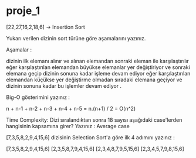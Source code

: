 # proje_1

[22,27,16,2,18,6] -> Insertion Sort

Yukarı verilen dizinin sort türüne göre aşamalarını yazınız.




Aşamalar : 

dizinin ilk elemanı alınır ve alınan elemandan sonraki eleman ile karşılaştırılır eğer karşılaştırılan elemandan büyükse elemanlar yer değiştiriyor ve sonraki elemana geçip dizinin sonuna kadar işleme devam ediyor eğer karşılaştırılan elemandan küçükse yer değiştirme olmadan sıradaki elemana geçiyor ve dizinin sonuna kadar bu işlemler devam ediyor .


Big-O gösterimini yazınız : 

n + n-1 + n-2 + n-3 + n-4 + n-5 = n.(n+1) / 2  = O(n^2)

Time Complexity: Dizi sıralandıktan sonra 18 sayısı aşağıdaki case'lerden hangisinin kapsamına girer? Yazınız : 
Average case



[7,3,5,8,2,9,4,15,6] dizisinin Selection Sort'a göre ilk 4 adımını yazınız : 

[7,3,5,8,2,9,4,15,6]
[2,3,5,8,7,9,4,15,6]
[2,3,4,8,7,9,5,15,6]
[2,3,4,5,7,9,8,15,6]


